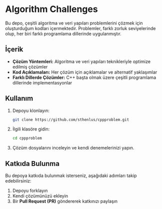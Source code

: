 # Algorithm Challenges

Bu depo, çeşitli algoritma ve veri yapıları problemlerini çözmek için oluşturduğum kodları içermektedir. Problemler, farklı zorluk seviyelerinde olup, her biri farklı programlama dillerinde uygulanmıştır.

## İçerik

- **Çözüm Yöntemleri:** Algoritma ve veri yapıları teknikleriyle optimize edilmiş çözümler
- **Kod Açıklamaları:** Her çözüm için açıklamalar ve alternatif yaklaşımlar
- **Farklı Dillerde Çözümler:** C++ başta olmak üzere çeşitli programlama dillerinde implementasyonlar

## Kullanım

1. Depoyu klonlayın:
   ```sh
   git clone https://github.com/sthenlus/cppproblem.git
   ```
2. İlgili klasöre gidin:
   ```sh
   cd cppproblem
   ```
3. Çözüm dosyalarını inceleyin ve kendi denemelerinizi yapın.

## Katkıda Bulunma

Bu depoya katkıda bulunmak isterseniz, aşağıdaki adımları takip edebilirsiniz:

1. Depoyu forklayın
2. Kendi çözümünüzü ekleyin
3. Bir **Pull Request (PR)** göndererek katkınızı paylaşın


